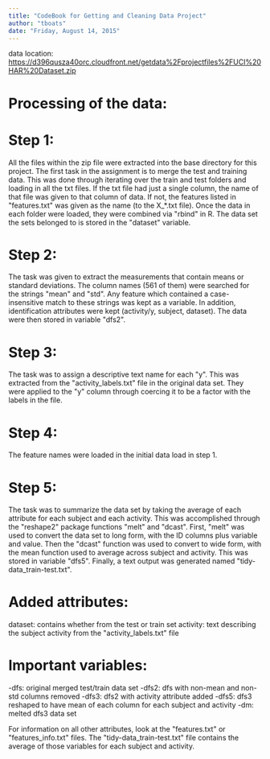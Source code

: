 ```yaml
---
title: "CodeBook for Getting and Cleaning Data Project"
author: "tboats"
date: "Friday, August 14, 2015"
---
```



data location: https://d396qusza40orc.cloudfront.net/getdata%2Fprojectfiles%2FUCI%20HAR%20Dataset.zip

Processing of the data:
==================================================================
Step 1: 
==================================================================

All the files within the zip file were extracted into the base directory for this project.  The first task in the assignment is to merge the test and training data.  This was done through iterating over the train and test folders and loading in all the txt files.  If the txt file had just a single column, the name of that file was given to that column of data.  If not, the features listed in "features.txt" was given as the name (to the X_*.txt file).  Once the data in each folder were loaded, they were combined via "rbind" in R.  The data set the sets belonged to is stored in the "dataset" variable.

Step 2: 
==================================================================

The task was given to extract the measurements that contain means or standard deviations.  The column names (561 of them) were searched for the strings "mean" and "std".  Any feature which contained a case-insensitive match to these strings was kept as a variable.  In addition, identification attributes were kept (activity/y, subject, dataset).  The data were then stored in variable "dfs2".

Step 3:
==================================================================

The task was to assign a descriptive text name for each "y".  This was extracted from the "activity_labels.txt" file in the original data set.  They were applied to the "y" column through coercing it to be a factor with the labels in the file.

Step 4:
==================================================================

The feature names were loaded in the initial data load in step 1.

Step 5:
==================================================================

The task was to summarize the data set by taking the average of each attribute for each subject and each activity.  This was accomplished through the "reshape2" package functions "melt" and "dcast".  First, "melt" was used to convert the data set to long form, with the ID columns plus variable and value.  Then the "dcast" function was used to convert to wide form, with the mean function used to average across subject and activity.  This was stored in variable "dfs5".  Finally, a text output was generated named "tidy-data_train-test.txt".

Added attributes:
==================================================================
dataset: contains whether from the test or train set
activity: text describing the subject activity from the "activity_labels.txt" file

Important variables:
==================================================================
-dfs: original merged test/train data set
-dfs2: dfs with non-mean and non-std columns removed
-dfs3: dfs2 with activity attribute added
-dfs5: dfs3 reshaped to have mean of each column for each subject and activity
-dm: melted dfs3 data set

For information on all other attributes, look at the "features.txt" or "features_info.txt" files. The "tidy-data_train-test.txt" file contains the average of those variables for each subject and activity.